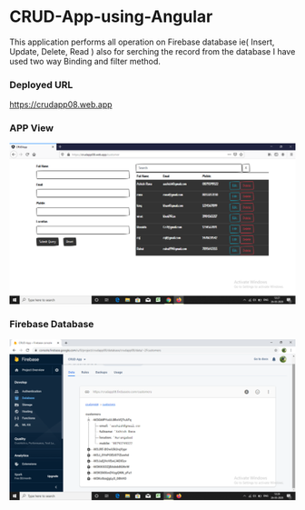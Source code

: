 # CRUD-App-using-Angular           
This application performs all operation on Firebase database ie( Insert, Update, Delete, Read ) also for serching the record from the database I have used two way Binding and filter method.  

### Deployed URL 
https://crudapp08.web.app

### APP View
![](https://github.com/ashishrana080699/CRUD-App-using-Angular/blob/master/Screenshot/Screenshot.png)

### Firebase Database
![](https://github.com/ashishrana080699/CRUD-App-using-Angular/blob/master/Screenshot/Screenshot(1).png)
